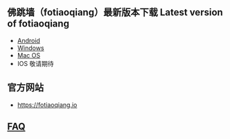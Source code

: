 
## 佛跳墙（fotiaoqiang）最新版本下载 Latest version of fotiaoqiang</a>
- <a href="https://github.com/getfotiaoqiang/download/releases/download/V2.6.2/fotiaoqiang-v2.6.2-1.apk"> Android </a>
- <a href="https://github.com/getfotiaoqiang/download/releases/download/V2.6.2/fotiaoqiang-2.6.2-1-Setup.exe"> Windows </a>
- <a href="https://github.com/getfotiaoqiang/download/releases/download/V2.6.2/v262-1_fotiaoqiang_darwin_amd64_install.dmg"> Mac OS </a>
- IOS 敬请期待

## 官方网站
- https://fotiaoqiang.io


## <a href="https://github.com/getfotiaoqiang/fotiaoqiang/wiki/FAQ">FAQ</a>
